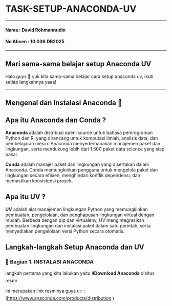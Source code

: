 # TASK-SETUP-ANACONDA-UV
-----

#### **Nama** : David Rohmannudin

#### **No Absen** : 10.036.DB2025

-----

## Mari sama-sama belajar setup Anaconda UV
Halo guys 🙌
yuk kita sama-sama belajar cara setup anaconda uv, 
ikuti setiap langkahnya yaaa! 

-----

## Mengenal dan Instalasi Anaconda 🐍

## Apa itu Anaconda dan Conda ?

**Anaconda** adalah distribusi open-source untuk bahasa pemrograman Python dan R, yang dirancang untuk komputasi ilmiah, analisis data, dan pembelajaran mesin. Anaconda menyederhanakan manajemen paket dan lingkungan, serta mendukung lebih dari 1.500 paket data science yang siap pakai.

**Conda** adalah manajer paket dan lingkungan yang disertakan dalam Anaconda. Conda memungkinkan pengguna untuk mengelola paket dan lingkungan secara efisien, menghindari konflik dependensi, dan memastikan konsistensi proyek.


## Apa itu UV ?
**UV** adalah alat manajemen lingkungan Python yang memungkinkan pembuatan, pengelolaan, dan penghapusan lingkungan virtual dengan mudah. Berbeda dengan pip dan virtualenv, UV mengintegrasikan pembuatan lingkungan dan instalasi paket dalam satu perintah, serta menyediakan pengelolaan versi Python secara otomatis.


## Langkah-langkah Setup Anaconda dan UV

### 🐍 Bagian 1. INSTALASI ANACONDA
 langkah pertama yang kita lakukan yaitu **⬇️Download Anaconda** disitus resmi

ini merupakan link resminya guys 👉 : (https://www.anaconda.com/products/distribution )  


 

